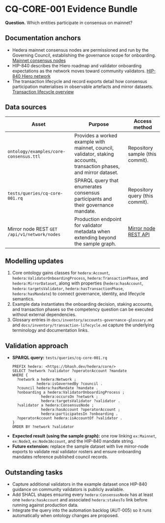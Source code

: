 # CQ-CORE-001 Evidence Bundle

**Question.** Which entities participate in consensus on mainnet?

## Documentation anchors

* Hedera mainnet consensus nodes are permissioned and run by the Governing Council, establishing the governance scope for
  onboarding. [Mainnet consensus nodes](https://raw.githubusercontent.com/hashgraph/hedera-docs/main/networks/mainnet/mainnet-nodes/README.md)
* HIP-840 describes the Hiero roadmap and validator onboarding expectations as the network moves toward community validators.
  [HIP-840 Hiero network](https://hips.hedera.com/hip/hip-840)
* The transaction lifecycle and record exports detail how consensus participation materialises in observable artefacts and mirror
  datasets. [Transaction lifecycle overview](https://docs.hedera.com/hedera/core-concepts/transactions/transaction-lifecycle)

## Data sources

| Asset | Purpose | Access method |
| ----- | ------- | ------------- |
| `ontology/examples/core-consensus.ttl` | Provides a worked example with mainnet, council, validator, staking accounts, transaction phases, and mirror dataset. | Repository sample (this commit). |
| `tests/queries/cq-core-001.rq` | SPARQL query that enumerates consensus participants and their governance mandate. | Repository query (this commit). |
| Mirror node REST `GET /api/v1/network/nodes` | Production endpoint for validator metadata when extending beyond the sample graph. | [Mirror node REST API](https://docs.hedera.com/hedera/mirror-node/sdks-and-apis/rest-api#tag/Network) |

## Modelling updates

1. Core ontology gains classes for `hedera:Account`, `hedera:ValidatorOnboardingProcess`, `hedera:TransactionPhase`, and
   `hedera:MirrorDataset`, along with properties (`hedera:hasAccount`, `hedera:targetsValidator`, `hedera:hasTransactionPhase`,
   `hedera:hasMandate`) to connect governance, identity, and lifecycle semantics.
2. Example data instantiates the onboarding decision, staking accounts, and transaction phases so the competency question can be
   executed without external dependencies.
3. Glossary entries in `docs/inventory/accounts-governance-glossary.md` and `docs/inventory/transaction-lifecycle.md` capture the
   underlying terminology and documentation links.

## Validation approach

* **SPARQL query:** `tests/queries/cq-core-001.rq`
  ```sparql
  PREFIX hedera: <https://bhash.dev/hedera/core/>
  SELECT ?network ?validator ?operatorAccount ?mandate
  WHERE {
    ?network a hedera:Network ;
             hedera:isGovernedBy ?council .
    ?council hedera:hasMandate ?mandate .
    ?onboarding a hedera:ValidatorOnboardingProcess ;
               hedera:occursOn ?network ;
               hedera:targetsValidator ?validator .
    ?validator a hedera:ConsensusNode ;
               hedera:hasAccount ?operatorAccount ;
               hedera:participatesIn ?onboarding .
    ?operatorAccount hedera:isAccountOf ?validator .
  }
  ORDER BY ?network ?validator
  ```
* **Expected result (using the sample graph):** one row linking `ex:Mainnet`, `ex:Node3`, `ex:Node3Account`, and the HIP-840
  mandate string.
* **Future extension:** replace the sample dataset with live mirror-node exports to validate real validator rosters and ensure
  onboarding mandates reference published council records.

## Outstanding tasks

* Capture additional validators in the example dataset once HIP-840 guidance on community validators is publicly available.
* Add SHACL shapes ensuring every `hedera:ConsensusNode` has at least one `hedera:hasAccount` and associated `hedera:stakesTo`
  link before running against production data.
* Integrate the query into the automation backlog (AUT-005) so it runs automatically when ontology changes are proposed.
